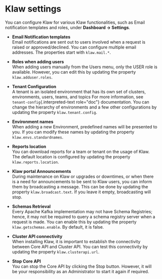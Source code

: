 # Klaw settings

You can configure Klaw for various Klaw functionalities, such as Email
notification templates and roles, under **Dashboard -\> Settings**.

- **Email Notification templates**  
  Email notifications are sent out
  to users involved when a request is raised or approved/declined. You
  can configure multiple email addresses. The properties start with
  `klaw.mail.*`.

- **Roles when adding users**  
  When adding users manually from the
  Users menu, only the USER role is available. However, you can edit
  this by updating the property `klaw.adduser.roles`.
- **Tenant Configuration**  
  A tenant is an isolated environment that
  has its own set of clusters, environments, users, teams, and topics
  For more information, see `tenant-config`{.interpreted-text
  role="doc"} documentation. You can change the hierarchy of
  environments and a few other configurations by updating the property
  `klaw.tenant.config`.
- **Environment names**  
  When adding a new Environment, predefined
  names will be presented to you. If you can modify these names by
  updating the property `klaw.envs.standardnames`.
- **Reports location**  
  You can download reports for a team or tenant
  on the usage of Klaw. The default location is configured by updating
  the property `klaw.reports.location`.
- **Klaw portal Announcements**  
  During maintenance on Klaw or
  upgrades or downtimes, or when there is a need for announcements to
  be sent to Klaw users, you can inform them by broadcasting a
  message. This can be done by updating the property
  `klaw.broadcast.text`. If you leave it empty, broadcasting will
  stop.
- **Schemas Retrieval**  
  Every Apache Kafka implementation may not have
  Schema Registries; hence, it may not be required to query a schema
  registry server when a request is made. You can enable this by
  updating the property `klaw.getschemas.enable`. By default, it is
  false.
- **Cluster API connectivity**  
  When installing Klaw, it is important
  to establish the connectivity between Core API and Cluster API. You
  can test this connectivity by updating the property
  `klaw.clusterapi.url`.
- **Stop Core API**  
  You can stop the Core API by clicking the Stop
  button. However, it will be your responsibility as an Administrator
  to start it again if required.
